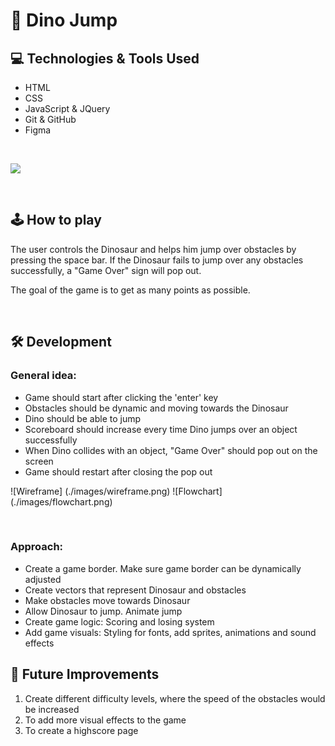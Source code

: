 # 🦖 Dino Jump

## 💻 Technologies & Tools Used
- HTML
- CSS
- JavaScript & JQuery
- Git & GitHub
- Figma 
<br>

![](https://skills.thijs.gg/icons?i=js,html,css,jquery,git,github,figma)

<br>

## 🕹 How to play
The user controls the Dinosaur and helps him jump over obstacles by pressing the space bar. If the Dinosaur fails to jump over any obstacles successfully, a "Game Over" sign will pop out. 

The goal of the game is to get as many points as possible.

<br>

## 🛠 Development 

### General idea:
* Game should start after clicking the 'enter' key
* Obstacles should be dynamic and moving towards the Dinosaur
* Dino should be able to jump
* Scoreboard should increase every time Dino jumps over an object successfully
* When Dino collides with an object, "Game Over" should pop out on the screen 
* Game should restart after closing the pop out

![Wireframe] (./images/wireframe.png)
![Flowchart] (./images/flowchart.png)

<br> 

### Approach:
* Create a game border. Make sure game border can be dynamically adjusted 
* Create vectors that represent Dinosaur and obstacles
* Make obstacles move towards Dinosaur 
* Allow Dinosaur to jump. Animate jump
* Create game logic: Scoring and losing system 
* Add game visuals: Styling for fonts, add sprites, animations and sound effects


## 🎈 Future Improvements
<ol>
    <li> Create different difficulty levels, where the speed of the obstacles would be increased </li>
    <li> To add more visual effects to the game </li>
    <li> To create a highscore page </li>
</ol>


